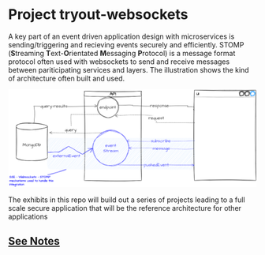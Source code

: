# Project tryout-websockets

A key part of an event driven application design with microservices is sending/triggering and recieving events securely and efficiently. STOMP (**S**treaming **T**ext-**O**rientated **M**essaging **P**rotocol) is a message format protocol often used with websockets to send and receive messages between pariticipating services and layers. The illustration shows the kind of architecture often built and used.  
  
![sse-websockets-stomp](./notes/assets/readme-diagrams-sse-websockets-stomp.png)  

The exhibits in this repo will build out a series of projects leading to a full scale secure application that will be the reference architecture for other applications

## [See Notes](./notes/readme.md)